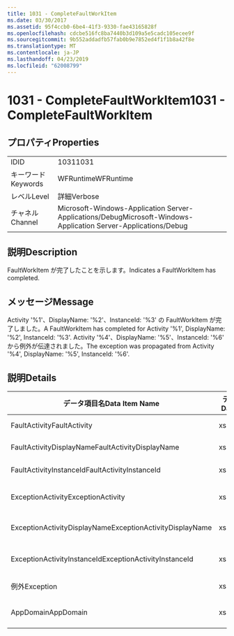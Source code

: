 ```yaml
---
title: 1031 - CompleteFaultWorkItem
ms.date: 03/30/2017
ms.assetid: 95f4ccb0-6be4-41f3-9330-fae43165828f
ms.openlocfilehash: cdcbe516fc8ba7440b3d109a5e5cadc105ecee9f
ms.sourcegitcommit: 9b552addadfb57fab0b9e7852ed4f1f1b8a42f8e
ms.translationtype: MT
ms.contentlocale: ja-JP
ms.lasthandoff: 04/23/2019
ms.locfileid: "62008799"
---
```

# <a name="1031---completefaultworkitem"></a><span data-ttu-id="b4e44-102">1031 - CompleteFaultWorkItem</span><span class="sxs-lookup"><span data-stu-id="b4e44-102">1031 - CompleteFaultWorkItem</span></span>
## <a name="properties"></a><span data-ttu-id="b4e44-103">プロパティ</span><span class="sxs-lookup"><span data-stu-id="b4e44-103">Properties</span></span>  
  
|||  
|-|-|  
|<span data-ttu-id="b4e44-104">ID</span><span class="sxs-lookup"><span data-stu-id="b4e44-104">ID</span></span>|<span data-ttu-id="b4e44-105">1031</span><span class="sxs-lookup"><span data-stu-id="b4e44-105">1031</span></span>|  
|<span data-ttu-id="b4e44-106">キーワード</span><span class="sxs-lookup"><span data-stu-id="b4e44-106">Keywords</span></span>|<span data-ttu-id="b4e44-107">WFRuntime</span><span class="sxs-lookup"><span data-stu-id="b4e44-107">WFRuntime</span></span>|  
|<span data-ttu-id="b4e44-108">レベル</span><span class="sxs-lookup"><span data-stu-id="b4e44-108">Level</span></span>|<span data-ttu-id="b4e44-109">詳細</span><span class="sxs-lookup"><span data-stu-id="b4e44-109">Verbose</span></span>|  
|<span data-ttu-id="b4e44-110">チャネル</span><span class="sxs-lookup"><span data-stu-id="b4e44-110">Channel</span></span>|<span data-ttu-id="b4e44-111">Microsoft-Windows-Application Server-Applications/Debug</span><span class="sxs-lookup"><span data-stu-id="b4e44-111">Microsoft-Windows-Application Server-Applications/Debug</span></span>|  
  
## <a name="description"></a><span data-ttu-id="b4e44-112">説明</span><span class="sxs-lookup"><span data-stu-id="b4e44-112">Description</span></span>  
 <span data-ttu-id="b4e44-113">FaultWorkItem が完了したことを示します。</span><span class="sxs-lookup"><span data-stu-id="b4e44-113">Indicates a FaultWorkItem has completed.</span></span>  
  
## <a name="message"></a><span data-ttu-id="b4e44-114">メッセージ</span><span class="sxs-lookup"><span data-stu-id="b4e44-114">Message</span></span>  
 <span data-ttu-id="b4e44-115">Activity '%1'、DisplayName: '%2'、InstanceId: '%3' の FaultWorkItem が完了しました。</span><span class="sxs-lookup"><span data-stu-id="b4e44-115">A FaultWorkItem has completed for Activity '%1', DisplayName: '%2', InstanceId: '%3'.</span></span> <span data-ttu-id="b4e44-116">Activity '%4'、DisplayName: '%5'、InstanceId: '%6' から例外が伝達されました。</span><span class="sxs-lookup"><span data-stu-id="b4e44-116">The exception was propagated from Activity '%4', DisplayName: '%5', InstanceId: '%6'.</span></span>  
  
## <a name="details"></a><span data-ttu-id="b4e44-117">説明</span><span class="sxs-lookup"><span data-stu-id="b4e44-117">Details</span></span>  
  
|<span data-ttu-id="b4e44-118">データ項目名</span><span class="sxs-lookup"><span data-stu-id="b4e44-118">Data Item Name</span></span>|<span data-ttu-id="b4e44-119">データ項目の型</span><span class="sxs-lookup"><span data-stu-id="b4e44-119">Data Item Type</span></span>|<span data-ttu-id="b4e44-120">説明</span><span class="sxs-lookup"><span data-stu-id="b4e44-120">Description</span></span>|  
|--------------------|--------------------|-----------------|  
|<span data-ttu-id="b4e44-121">FaultActivity</span><span class="sxs-lookup"><span data-stu-id="b4e44-121">FaultActivity</span></span>|<span data-ttu-id="b4e44-122">xs:string</span><span class="sxs-lookup"><span data-stu-id="b4e44-122">xs:string</span></span>|<span data-ttu-id="b4e44-123">エラーとなったアクティビティの型名。</span><span class="sxs-lookup"><span data-stu-id="b4e44-123">The type name of the fault activity.</span></span>|  
|<span data-ttu-id="b4e44-124">FaultActivityDisplayName</span><span class="sxs-lookup"><span data-stu-id="b4e44-124">FaultActivityDisplayName</span></span>|<span data-ttu-id="b4e44-125">xs:string</span><span class="sxs-lookup"><span data-stu-id="b4e44-125">xs:string</span></span>|<span data-ttu-id="b4e44-126">エラーとなったアクティビティの表示名。</span><span class="sxs-lookup"><span data-stu-id="b4e44-126">The display name of the fault activity.</span></span>|  
|<span data-ttu-id="b4e44-127">FaultActivityInstanceId</span><span class="sxs-lookup"><span data-stu-id="b4e44-127">FaultActivityInstanceId</span></span>|<span data-ttu-id="b4e44-128">xs:string</span><span class="sxs-lookup"><span data-stu-id="b4e44-128">xs:string</span></span>|<span data-ttu-id="b4e44-129">エラーとなったアクティビティのインスタンス ID。</span><span class="sxs-lookup"><span data-stu-id="b4e44-129">The instance id of the fault activity.</span></span>|  
|<span data-ttu-id="b4e44-130">ExceptionActivity</span><span class="sxs-lookup"><span data-stu-id="b4e44-130">ExceptionActivity</span></span>|<span data-ttu-id="b4e44-131">xs:string</span><span class="sxs-lookup"><span data-stu-id="b4e44-131">xs:string</span></span>|<span data-ttu-id="b4e44-132">例外をスローしたアクティビティの型名。</span><span class="sxs-lookup"><span data-stu-id="b4e44-132">The type name of the activity that threw the exception.</span></span>|  
|<span data-ttu-id="b4e44-133">ExceptionActivityDisplayName</span><span class="sxs-lookup"><span data-stu-id="b4e44-133">ExceptionActivityDisplayName</span></span>|<span data-ttu-id="b4e44-134">xs:string</span><span class="sxs-lookup"><span data-stu-id="b4e44-134">xs:string</span></span>|<span data-ttu-id="b4e44-135">例外をスローしたアクティビティの表示名。</span><span class="sxs-lookup"><span data-stu-id="b4e44-135">The display name of the activity that threw the exception.</span></span>|  
|<span data-ttu-id="b4e44-136">ExceptionActivityInstanceId</span><span class="sxs-lookup"><span data-stu-id="b4e44-136">ExceptionActivityInstanceId</span></span>|<span data-ttu-id="b4e44-137">xs:string</span><span class="sxs-lookup"><span data-stu-id="b4e44-137">xs:string</span></span>|<span data-ttu-id="b4e44-138">例外をスローしたアクティビティのインスタンス ID。</span><span class="sxs-lookup"><span data-stu-id="b4e44-138">The instance id of the activity that threw the exception.</span></span>|  
|<span data-ttu-id="b4e44-139">例外</span><span class="sxs-lookup"><span data-stu-id="b4e44-139">Exception</span></span>|<span data-ttu-id="b4e44-140">xs:string</span><span class="sxs-lookup"><span data-stu-id="b4e44-140">xs:string</span></span>|<span data-ttu-id="b4e44-141">例外の詳細</span><span class="sxs-lookup"><span data-stu-id="b4e44-141">The exception details for the exception</span></span>|  
|<span data-ttu-id="b4e44-142">AppDomain</span><span class="sxs-lookup"><span data-stu-id="b4e44-142">AppDomain</span></span>|<span data-ttu-id="b4e44-143">xs:string</span><span class="sxs-lookup"><span data-stu-id="b4e44-143">xs:string</span></span>|<span data-ttu-id="b4e44-144">AppDomain.CurrentDomain.FriendlyName で返される文字列。</span><span class="sxs-lookup"><span data-stu-id="b4e44-144">The string returned by AppDomain.CurrentDomain.FriendlyName.</span></span>|

